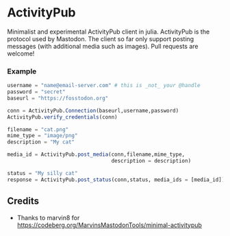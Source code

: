 # ActivityPub


Minimalist and experimental ActivityPub client in julia.
ActivityPub is the protocol used by Mastodon.
The client so far only support posting messages (with additional media such as images).
Pull requests are welcome!


### Example

``` julia
username = "name@email-server.com" # this is _not_ your @handle
password = "secret"
baseurl = "https://fosstodon.org"

conn = ActivityPub.Connection(baseurl,username,password)
ActivityPub.verify_credentials(conn)

filename = "cat.png"
mime_type = "image/png"
description = "My cat"

media_id = ActivityPub.post_media(conn,filename,mime_type,
                                  description = description)

status = "My silly cat"
response = ActivityPub.post_status(conn,status, media_ids = [media_id])
```

## Credits

* Thanks to marvin8 for https://codeberg.org/MarvinsMastodonTools/minimal-activitypub
